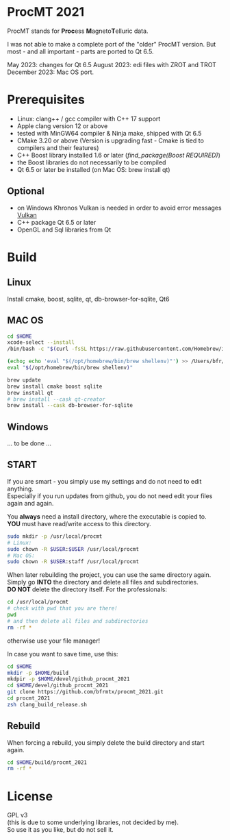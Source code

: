 # ProcMT 2021

ProcMT stands for **Proc**ess **M**agneto**T**elluric data.

I was not able to make a complete port of the "older" ProcMT version.
But most - and all important - parts are ported to Qt 6.5.

May 2023: changes for Qt 6.5
August 2023: edi files with ZROT and TROT
December 2023: Mac OS port.


# Prerequisites

* Linux: clang++ / gcc compiler with C++ 17 support 
* Apple clang version 12 or above
* tested with MinGW64 compiler & Ninja make, shipped with Qt 6.5
* CMake 3.20 or above (Version is upgrading fast - Cmake is tied to compilers and their features)
* C++ Boost library installed 1.6 or later (*find_package(Boost REQUIRED)*)
* the Boost libraries do not necessarily to be compiled
* Qt 6.5 or later be installed (on Mac OS: brew install qt)

## Optional
* on Windows Khronos Vulkan is needed in order to avoid error messages [Vulkan](https://vulkan.lunarg.com/sdk/home)
* C++ package Qt 6.5 or later
* OpenGL and Sql libraries from Qt

# Build

## Linux

Install cmake, boost, sqlite, qt, db-browser-for-sqlite, Qt6

## MAC OS

```bash
cd $HOME
xcode-select --install
/bin/bash -c "$(curl -fsSL https://raw.githubusercontent.com/Homebrew/install/HEAD/install.sh)"~

(echo; echo 'eval "$(/opt/homebrew/bin/brew shellenv)"') >> /Users/bfr/.zprofile
eval "$(/opt/homebrew/bin/brew shellenv)"

brew update
brew install cmake boost sqlite
brew install qt 
# brew install --cask qt-creator
brew install --cask db-browser-for-sqlite
```

## Windows

... to be done ...

## START

If you are smart - you simply use my settings and do not need to edit anything. <br>
Especially if you run updates from github, you do not need edit your files again and again.

You **always** need a install directory, where the executable is copied to. <br>
**YOU** must have read/write access to this directory.

```bash
sudo mkdir -p /usr/local/procmt
# Linux:
sudo chown -R $USER:$USER /usr/local/procmt
# Mac OS:
sudo chown -R $USER:staff /usr/local/procmt
```

When later rebuilding the project, you can use the same directory again. <br>
Simply go **INTO** the directory and delete all files and subdirectories. <br>
**DO NOT** delete the directory itself.
For the professionals:

```bash
cd /usr/local/procmt
# check with pwd that you are there!
pwd
# and then delete all files and subdirectories
rm -rf *
```
otherwise use your file manager!

In case you want to save time, use this:

```bash
cd $HOME
mkdir -p $HOME/build
mkdpir -p $HOME/devel/github_procmt_2021
cd $HOME/devel/github_procmt_2021
git clone https://github.com/bfrmtx/procmt_2021.git
cd procmt_2021
zsh clang_build_release.sh
```

## Rebuild

When forcing a rebuild, you simply delete the build directory and start again.

```bash
cd $HOME/build/procmt_2021
rm -rf *
```

# License

GPL v3<br>
(this is due to some underlying libraries, not decided by me). <br>
So use it as you like, but do not sell it.
